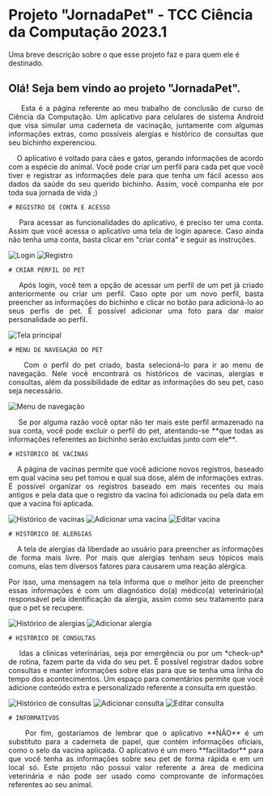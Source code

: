 
# Projeto "JornadaPet" - TCC Ciência da Computação 2023.1

Uma breve descrição sobre o que esse projeto faz e para quem ele é destinado.


## Olá! Seja bem vindo ao projeto "JornadaPet".

<p align="justify">&nbsp;&nbsp;&nbsp;&nbsp;Esta é a página referente ao meu trabalho de conclusão de curso de Ciência da Computação. Um aplicativo para celulares de sistema Android que visa simular uma caderneta de vacinação, juntamente com algumas informações extras, como possíveis alergias e histórico de consultas que seu bichinho experenciou.</p>

<p align="justify">&nbsp;&nbsp;&nbsp;&nbsp;O aplicativo é voltado para cães e gatos, gerando informações de acordo com a espécie do animal. Você pode criar um perfil para cada pet que você tiver e registrar as informações dele para que tenha um fácil acesso aos dados da saúde do seu querido bichinho. Assim, você companha ele por toda sua jornada de vida ;)</p>

    # REGISTRO DE CONTA E ACESSO

<p align="justify">&nbsp;&nbsp;&nbsp;&nbsp;Para acessar as funcionalidades do aplicativo, é preciso ter uma conta. Assim que você acessa o aplicativo uma tela de login aparece. Caso ainda não tenha uma conta, basta clicar em "criar conta" e seguir as instruções.</p>

![Login](https://github.com/JonathanFLima/jornadaPet/blob/main/screenshots/01-login.png?raw=true)
![Registro](https://github.com/JonathanFLima/jornadaPet/blob/main/screenshots/02-registro.png?raw=true)

    # CRIAR PERFIL DO PET

<p align="justify">&nbsp;&nbsp;&nbsp;&nbsp;Após login, você tem a opção de acessar um perfil de um pet já criado anteriormente ou criar um perfil. Caso opte por um novo perfil, basta preencher as informações do bichinho e clicar no botão para adicioná-lo ao seus perfis de pet. É possível adicionar uma foto para dar maior personalidade ao perfil.</p>

![Tela principal](https://github.com/JonathanFLima/jornadaPet/blob/main/screenshots/03-pagina%20principal.png?raw=true)

    # MENU DE NAVEGAÇÃO DO PET

<p align="justify">&nbsp;&nbsp;&nbsp;&nbsp;Com o perfil do pet criado, basta selecioná-lo para ir ao menu de navegação. Nele você encontrará os históricos de vacinas, alergias e consultas, além da possibilidade de editar as informações do seu pet, caso seja necessário.</p>

![Menu de navegação](https://github.com/JonathanFLima/jornadaPet/blob/main/screenshots/04-menu%20navegação.png?raw=true)

<p align="justify">&nbsp;&nbsp;&nbsp;&nbsp;Se por alguma razão você optar não ter mais este perfil armazenado na sua conta, você pode excluir o perfil do pet, atentando-se **que todas as informações referentes ao bichinho serão excluídas junto com ele**.</p>


    # HISTÓRICO DE VACINAS

<p align="justify">&nbsp;&nbsp;&nbsp;&nbsp;A página de vacinas permite que você adicione novos registros, baseado em qual vacina seu pet tomou e qual sua dose, além de informações extras. É possível organizar os registros baseado em mais recentes ou mais antigos e pela data que o registro da vacina foi adicionada ou pela data em que a vacina foi aplicada.</p>

![Histórico de vacinas](https://github.com/JonathanFLima/jornadaPet/blob/main/screenshots/05-vacinas.png?raw=true)
![Adicionar uma vacina](https://github.com/JonathanFLima/jornadaPet/blob/main/screenshots/06-adicionar%20vacina.png?raw=true)
![Editar vacina](https://github.com/JonathanFLima/jornadaPet/blob/main/screenshots/07-editar%20vacina.png?raw=true)


    # HISTÓRICO DE ALERGIAS

<p align="justify">&nbsp;&nbsp;&nbsp;&nbsp;A tela de alergias dá liberdade ao usuário para preencher as informações de forma mais livre. Por mais que alergias tenham seus tópicos mais comuns, elas tem diversos fatores para causarem uma reação alérgica.</p>

<p align="justify">Por isso, uma mensagem na tela informa que o melhor jeito de preencher essas informações é com um diagnóstico do(a) médico(a) veterinário(a) responsável pela identificação da alergia, assim como seu tratamento para que o pet se recupere.</p>

![Histórico de alergias](https://github.com/JonathanFLima/jornadaPet/blob/main/screenshots/08-alergias.png?raw=true)
![Adicionar alergia](https://github.com/JonathanFLima/jornadaPet/blob/main/screenshots/09-adicionar%20alergia.png?raw=true)


    # HISTÓRICO DE CONSULTAS

<p align="justify">&nbsp;&nbsp;&nbsp;&nbsp;Idas a clínicas veterinárias, seja por emergência ou por um *check-up* de rotina, fazem parte da vida do seu pet. É possível registrar dados sobre consultas e manter informações sobre elas para que se tenha uma linha do tempo dos acontecimentos. Um espaço para comentários permite que você adicione conteúdo extra e personalizado referente a consulta em questão.</p>

![Histórico de consultas](https://github.com/JonathanFLima/jornadaPet/blob/main/screenshots/10-consultas.png?raw=true)
![Adicionar consulta](https://github.com/JonathanFLima/jornadaPet/blob/main/screenshots/11-nova%20consulta.png?raw=true)
![Editar consulta](https://github.com/JonathanFLima/jornadaPet/blob/main/screenshots/12-editar%20consulta.png?raw=true)

    # INFORMATIVOS

<p align="justify">&nbsp;&nbsp;&nbsp;&nbsp;Por fim, gostaríamos de lembrar que o aplicativo **NÃO** é um substituto para a caderneta de papel, que contém informações oficiais, como o selo da vacina aplicada. O aplicativo é um mero **facilitador** para que você tenha as informações sobre seu pet de forma rápida e em um local só. Este projeto não possui valor referente a área de medicina veterinária e não pode ser usado como comprovante de informações referentes ao seu animal.</p>

